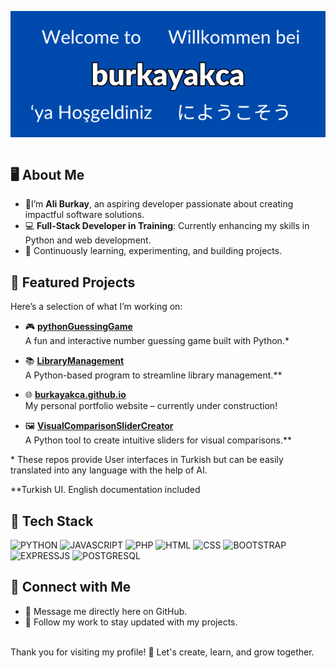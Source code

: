 <p align="center">
<img src="banner.png"></img>
</p>

<div style="display:flex;flex-direction:column;align-items:center">
<div>
<h2>🖥️ About Me </h2>

- 🌟I’m **Ali Burkay**, an aspiring developer passionate about creating impactful software solutions.  
- 💻 **Full-Stack Developer in Training**: Currently enhancing my skills in Python and web development.  
- 🌱 Continuously learning, experimenting, and building projects.  

<h2> 🔧 Featured Projects  </h2>

Here’s a selection of what I’m working on:  

- 🎮 **[pythonGuessingGame](https://github.com/burkayakca/pythonGuessingGame)**  
  A fun and interactive number guessing game built with Python.*

- 📚 **[LibraryManagement](https://github.com/burkayakca/LibraryManagement)**  
  A Python-based program to streamline library management.**

- 🌐 **[burkayakca.github.io](https://github.com/burkayakca/burkayakca.github.io)**  
  My personal portfolio website – currently under construction! 

- 🖼️ **[VisualComparisonSliderCreator](https://github.com/burkayakca/VisualComparisonSliderCreator)**  
  A Python tool to create intuitive sliders for visual comparisons.**  

<p>* These repos provide User interfaces in <bold>Turkish</bold> but can be easily translated into any language with the help of AI.</p>
    
<p>**Turkish UI. English documentation included</p>

<h2> 🔨 Tech Stack </h2>

![PYTHON](https://img.shields.io/badge/Python-FFD43B?style=for-the-badge&logo=python&logoColor=blue) ![JAVASCRIPT](https://img.shields.io/badge/JavaScript-323330?style=for-the-badge&logo=javascript&logoColor=F7DF1E) ![PHP](https://img.shields.io/badge/PHP-777BB4?style=for-the-badge&logo=php&logoColor=white) ![HTML](https://img.shields.io/badge/HTML5-E34F26?style=for-the-badge&logo=html5&logoColor=white) ![CSS](https://img.shields.io/badge/CSS3-1572B6?style=for-the-badge&logo=css3&logoColor=white) ![BOOTSTRAP](https://img.shields.io/badge/Bootstrap-563D7C?style=for-the-badge&logo=bootstrap&logoColor=white) ![EXPRESSJS](https://img.shields.io/badge/Express%20js-000000?style=for-the-badge&logo=express&logoColor=white) ![POSTGRESQL](https://img.shields.io/badge/PostgreSQL-316192?style=for-the-badge&logo=postgresql&logoColor=white)

<!-- ![]() -->

<!-- https://github.com/alexandresanlim/Badges4-README.md-Profile?tab=readme-ov-file#-languages- -->
## 🔗 Connect with Me  

- 💬 Message me directly here on GitHub.  
- 👥 Follow my work to stay updated with my projects.  


<br>
Thank you for visiting my profile! 🎉 Let's create, learn, and grow together.  
<!---
burkayakca/burkayakca is a ✨ special ✨ repository because its `README.md` (this file) appears on your GitHub profile.
You can click the Preview link to take a look at your changes.
--->
